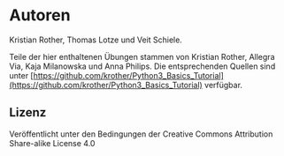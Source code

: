 
# Autoren

Kristian Rother, Thomas Lotze und Veit Schiele.


Teile der hier enthaltenen Übungen stammen von Kristian Rother, Allegra Via, Kaja Milanowska und Anna Philips. Die entsprechenden Quellen sind unter [https://github.com/krother/Python3_Basics_Tutorial](https://github.com/krother/Python3_Basics_Tutorial) verfügbar.

## Lizenz

Veröffentlicht unter den Bedingungen der Creative Commons Attribution Share-alike License 4.0

